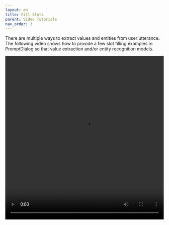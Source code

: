 ```yaml
---
layout: en
title: Fill Slots
parent: Video Tutorials
nav_order: 3
---
```

There are multiple ways to extract values and entities from user utterance. The following video shows how to provide a few slot filling examples in PromptDialog so that value extraction and/or entity recognition models.  

<video src="/assets/images/example/video/fill_slots.mp4" width="100%" height="520px" controls="controls"></video>
